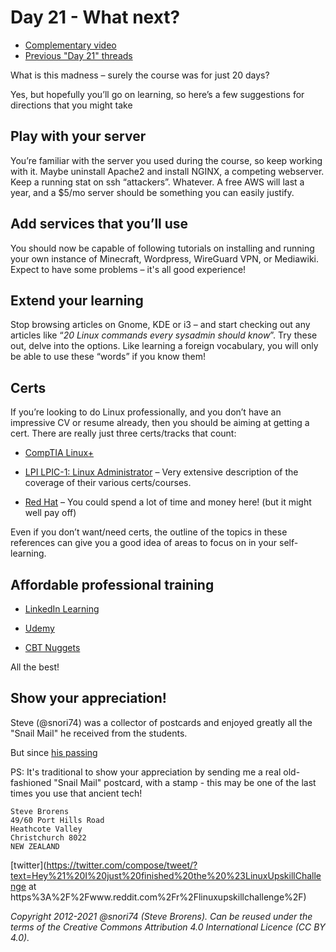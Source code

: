# Day 21 - What next?

* [Complementary video](https://youtu.be/MW9q6NWNDyM)
* [Previous "Day 21" threads](https://www.reddit.com/r/linuxupskillchallenge/search/?q=Day%2021&restrict_sr=1)

What is this madness – surely the course was for just 20 days?

Yes, but hopefully you’ll go on learning, so here’s a few suggestions for directions that you might take

## Play with your server

You’re familiar with the server you used during the course, so keep working with it. Maybe uninstall Apache2 and install NGINX, a competing webserver. Keep a running stat on ssh “attackers”. Whatever. A free AWS will last a year, and a $5/mo server should be something you can easily justify.

## Add services that you’ll use

You should now be capable of following tutorials on installing and running your own instance of Minecraft, Wordpress, WireGuard VPN, or Mediawiki. Expect to have some problems – it's all good experience!

## Extend your learning

Stop browsing articles on Gnome, KDE or i3 – and start checking out any articles like “*20 Linux commands every sysadmin should know*”. Try these out, delve into the options. Like learning a foreign vocabulary, you will only be able to use these “words” if you know them!

## Certs

If you’re looking to do Linux professionally, and you don’t have an impressive CV or resume already, then you should be aiming at getting a cert. There are really just three certs/tracks that count:

* [CompTIA Linux+](https://www.comptia.org/certifications/linux)

* [LPI LPIC-1: Linux Administrator](https://wiki.lpi.org/wiki/Main_Page) – Very extensive description of the coverage of their various certs/courses.

* [Red Hat](https://www.redhat.com/en/services/all-certifications-exams) – You could spend a lot of time and money here! (but it might well pay off)

Even if you don’t want/need certs, the outline of the topics in these references can give you a good idea of areas to focus on in your self-learning.

## Affordable professional training

* [LinkedIn Learning](https://www.linkedin.com/learning/search?keywords=linux)
* [Udemy](https://www.udemy.com/topic/linux/)

* [CBT Nuggets](https://www.cbtnuggets.com/it-training/linux-found-cert-sys-admin)

All the best!

## Show your appreciation!

Steve (@snori74) was a collector of postcards and enjoyed greatly all the "Snail Mail" he received from the students.

But since [his passing]() 

PS: It's traditional to show your appreciation by sending me a real old-fashioned "Snail Mail" postcard, with a stamp - this may be one of the last times you use that ancient tech!

    Steve Brorens
    49/60 Port Hills Road
    Heathcote Valley
    Christchurch 8022
    NEW ZEALAND

[twitter](https://twitter.com/compose/tweet/?text=Hey%21%20I%20just%20finished%20the%20%23LinuxUpskillChallenge at https%3A%2F%2Fwww.reddit.com%2Fr%2Flinuxupskillchallenge%2F)



*Copyright 2012-2021 @snori74 (Steve Brorens). Can be reused under the terms of the Creative Commons Attribution 4.0 International Licence (CC BY 4.0).*
